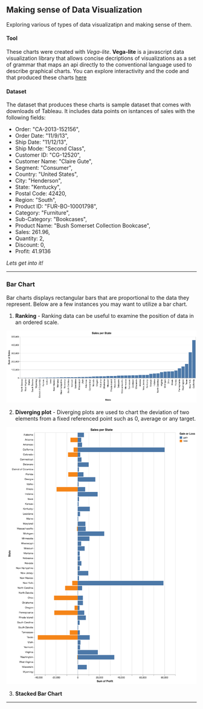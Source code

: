 ## Making sense of Data Visualization

Exploring various of types of data visualizatipn and making sense of them.    

#### Tool
These charts were created with *Vega-lite*.  **Vega-lite** is a javascript data visualization library that allows concise decriptions of visualizations as a set of grammar that maps an api directly to the conventional language used to describe graphical charts. You can explore interactivity and the code and that produced these charts [here](https://beta.observablehq.com/d/85a39c2b2101ee95) 
  

#### Dataset
The dataset that produces these charts is sample dataset that comes with downloads of Tableau. It includes data points on isntances of sales with the following fields:
- Order: "CA-2013-152156",
- Order Date: "11/9/13",
- Ship Date: "11/12/13",
- Ship Mode: "Second Class",
- Customer ID: "CG-12520",
- Customer Name: "Claire Gute",
- Segment: "Consumer",
- Country: "United States",
- City: "Henderson",
- State: "Kentucky",
- Postal Code: 42420,
- Region: "South",
- Product ID: "FUR-BO-10001798",
- Category: "Furniture",
- Sub-Category: "Bookcases",
- Product Name: "Bush Somerset Collection Bookcase",
- Sales: 261.96,
- Quantity: 2,
- Discount: 0,
- Profit: 41.9136

*Lets get into it!*
***

### Bar Chart
Bar charts displays rectangular bars that are proportional to the data they represent. Below are a few instances you may want to utilize a bar chart.

1. **Ranking** - Ranking data can be useful to examine the position of data in an ordered scale.

![Sales Per State](https://github.com/b-45/comprehending-data-visualizations/blob/master/charts/sales-per-state.png)



2. **Diverging plot** - Diverging plots are used to chart the deviation of two elements from a fixed referenced point such as 0, average or any target. 

![Gain or Loss per State](https://github.com/b-45/comprehending-data-visualizations/blob/master/charts/gain-loss.png)

3. **Stacked Bar Chart**


***